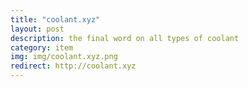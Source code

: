 ```yaml
---
title: "coolant.xyz"
layout: post
description: the final word on all types of coolant
category: item
img: img/coolant.xyz.png
redirect: http://coolant.xyz
---
```


